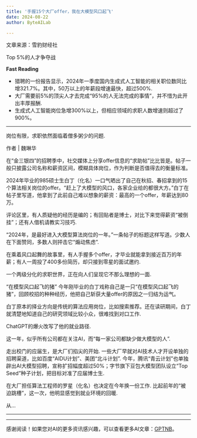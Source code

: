```yaml
---
title: '手握15个大厂offer，我在大模型风口起飞'
date: 2024-08-22
author: ByteAILab

---
```


文章来源：雪豹财经社

Top 5%的人才争夺战

**Fast Reading**
- 猎聘的一份报告显示，2024年一季度国内生成式人工智能的相关职位数同比增321.7%。其中，50万以上的年薪段增速最快，超过500%.
- 大厂需要前5%的顶尖人才去完成“95%的人无法完成的事情”，并不惜为此开出丰厚报酬.
- 生成式人工智能岗位急增300%以上，但相应领域的求职人数增速则超过了900%。

---
岗位有限，求职依然面临着僧多粥少的问题.

作者 | 魏琳华

在“金三银四”的招聘季中，社交媒体上分享offer信息的“求助帖”比比皆是。帖子一般只披露公司名称和薪资区间，模糊具体岗位，作为判断是否值得去的衡量标准。

2024年毕业的985硕士生白丁（化名）一口气晒出了自己在秋招、春招拿到的15个算法相关岗位的offer。“赶上了大模型的风口，各家企业给的都很大方。”白丁在帖子里写道，他拿到了此前自己难以想象的薪资：最高的一个offer，年薪达到80万。

评论区里，有人质疑他的经历是编的；有回贴者是博士，对比下来觉得薪资“被倒挂”；还有人借机请教实习技巧.

“2024年，是最好进入大模型算法岗位的一年。”一条帖子的标题这样写道。少数人在下面赞同，多数人则抨击它“煽动焦虑”.

在乘着风口起舞的故事里，有人手握多个offer，才毕业就能拿到接近百万的年薪；有人一周投了400多份简历，却只接到零星的面试邀约.

一个两级分化的求职世界，正在向人们呈现它不那么理想的一面.

“在模型风口起飞的猪”
今年刚毕业的白丁戏称自己是一只“在模型风口起飞的猪”，回顾校招的种种经历，他把自己斩获大量offer的原因之一归结为运气。

白丁原本的择业方向是传统的算法应用岗位，比如搜索推荐。还在读研期间，白丁就清楚地知道自己的研究领域比较小众，很难找到对口工作.

ChatGPT的爆火改写了他的就业路径.

这一年，似乎所有公司都在关注AI，而“每一家公司都缺少做大模型的人”.

走出校门的应届生，是大厂们掐尖的开始. 一些大厂早就对AI技术人才开设单独的招聘渠道，比如百度“AIDU计划”、美团“北斗计划”. 今年，腾讯“青云计划”也单独辟出AI大模型招聘，宣称扩招幅度超过50%；字节旗下豆包大模型团队设立“Top Seed”种子计划，把目标对准了应届博士生.

在大厂担任算法工程师的罗星（化名）也决定在今年换一份工作. 比起前年的“被迫跳槽”，这一次，他明显感觉到就业环境的回暖.

从...

---
---
感谢阅读！如果您对AI的更多资讯感兴趣，可以查看更多AI文章：[GPTNB](https://gptnb.com)。